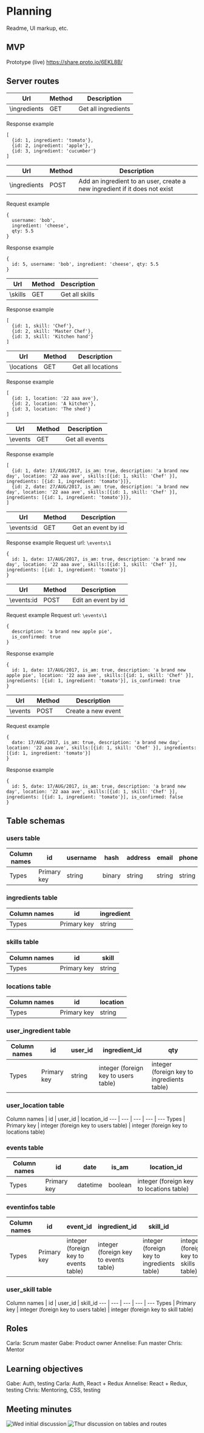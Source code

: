 # Planning
Readme, UI markup, etc.

## MVP
Prototype (live) https://share.proto.io/6EKL8B/

## Server routes
Url | Method | Description
--- | --- | ---
\ingredients | GET | Get all ingredients

Response example
```
[
  {id: 1, ingredient: 'tomato'},
  {id: 2, ingredient: 'apple'},
  {id: 3, ingredient: 'cucumber'}
]
```

Url | Method | Description
--- | --- | ---
\ingredients | POST | Add an ingredient to an user, create a new ingredient if it does not exist

Request example
```
{
  username: 'bob',
  ingredient: 'cheese',
  qty: 5.5
}
```

Response example
```
{
  id: 5, username: 'bob', ingredient: 'cheese', qty: 5.5
}
```

Url | Method | Description
--- | --- | ---
\skills | GET | Get all skills

Response example
```
[
  {id: 1, skill: 'Chef'},
  {id: 2, skill: 'Master Chef'},
  {id: 3, skill: 'Kitchen hand'}
]
```


Url | Method | Description
--- | --- | ---
\locations | GET | Get all locations

Response example
```
[
  {id: 1, location: '22 aaa ave'},
  {id: 2, location: 'A kitchen'},
  {id: 3, location: 'The shed'}
]
```

Url | Method | Description
--- | --- | ---
\events | GET | Get all events

Response example
```
[
  {id: 1, date: 17/AUG/2017, is_am: true, description: 'a brand new day', location: '22 aaa ave', skills:[{id: 1, skill: 'Chef' }], ingredients: [{id: 1, ingredient: 'tomato'}]},
  {id: 2, date: 27/AUG/2017, is_am: true, description: 'a brand new day', location: '22 aaa ave', skills:[{id: 1, skill: 'Chef' }], ingredients: [{id: 1, ingredient: 'tomato'}]},
]
```

Url | Method | Description
--- | --- | ---
\events\:id | GET | Get an event by id

Response example
Request url: `\events\1`
```
{
  id: 1, date: 17/AUG/2017, is_am: true, description: 'a brand new day', location: '22 aaa ave', skills:[{id: 1, skill: 'Chef' }], ingredients: [{id: 1, ingredient: 'tomato'}]
}
```

Url | Method | Description
--- | --- | ---
\events\:id | POST | Edit an event by id

Request example
Request url: `\events\1`
```
{
  description: 'a brand new apple pie',
  is_confirmed: true
}
```


Response example
```
{
  id: 1, date: 17/AUG/2017, is_am: true, description: 'a brand new apple pie', location: '22 aaa ave', skills:[{id: 1, skill: 'Chef' }], ingredients: [{id: 1, ingredient: 'tomato'}], is_confirmed: true
}
```


Url | Method | Description
--- | --- | ---
\events | POST | Create a new event

Request example
```
{
  date: 17/AUG/2017, is_am: true, description: 'a brand new day', location: '22 aaa ave', skills:[{id: 1, skill: 'Chef' }], ingredients: [{id: 1, ingredient: 'tomato'}]
}
```

Response example
```
{
  id: 5, date: 17/AUG/2017, is_am: true, description: 'a brand new day', location: '22 aaa ave', skills:[{id: 1, skill: 'Chef' }], ingredients: [{id: 1, ingredient: 'tomato'}], is_confirmed: false
}
```

## Table schemas

### users table
Column names | id | username | hash | address | email | phone
--- | --- | --- | --- | --- | --- | ---
Types | Primary key | string | binary | string | string | string

### ingredients table
Column names | id | ingredient
--- | --- | --- 
Types | Primary key | string 

### skills table
Column names | id | skill
--- | --- | --- 
Types | Primary key | string 

### locations table
Column names | id | location 
--- | --- | --- 
Types | Primary key | string 

### user_ingredient table
Column names | id | user_id | ingredient_id | qty 
--- | --- | --- | --- | --- 
Types | Primary key | string | integer (foreign key to users table) | integer (foreign key to ingredients table) | float

### user_location table
Column names | id | user_id | location_id
--- | --- | --- | --- | --- 
Types | Primary key | integer (foreign key to users table) | integer (foreign key to locations table)


### events table
Column names | id | date | is_am | location_id
--- | --- | --- | --- | --- 
Types | Primary key | datetime | boolean | integer (foreign key to locations table)

### eventinfos table
Column names | id | event_id | ingredient_id | skill_id |  | is_confirmed
--- | --- | --- | --- | --- | --- | ---
Types | Primary key | integer (foreign key to events table) | integer (foreign key to events table) | integer (foreign key to ingredients table) | integer (foreign key to skills table) | boolean 


### user_skill table
Column names | id | user_id | skill_id
--- | --- | --- | --- | --- 
Types | Primary key | integer (foreign key to users table) | integer (foreign key to skill table)

## Roles
Carla: Scrum master
Gabe: Product owner
Annelise: Fun master
Chris: Mentor

## Learning objectives
Gabe: Auth, testing
Carla: Auth, React + Redux
Annelise: React + Redux, testing
Chris: Mentoring, CSS, testing

## Meeting minutes
![Wed initial discussion](https://github.com/SizzleDevelopers/planning/raw/master/assets/23aug2017-discussion.jpg)
![Thur discussion on tables and routes](https://github.com/SizzleDevelopers/planning/raw/master/assets/24aug2017-discussion.jpg)
